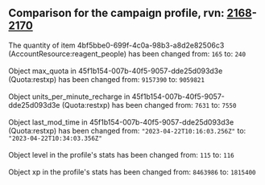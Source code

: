 ## Comparison for the campaign profile, rvn: [2168](https://github.com/PRO100KatYT/FortniteProfileRevisions/tree/main/profiles/campaign/2168%20campaign.json)-[2170](https://github.com/PRO100KatYT/FortniteProfileRevisions/tree/main/profiles/campaign/2170%20campaign.json)

The quantity of item 4bf5bbe0-699f-4c0a-98b3-a8d2e82506c3 (AccountResource:reagent_people) has been changed from: `165` to: `240`
<br><br>
Object max_quota in 45f1b154-007b-40f5-9057-dde25d093d3e (Quota:restxp) has been changed from: `9157390` to: `9059821`
<br><br>
Object units_per_minute_recharge in 45f1b154-007b-40f5-9057-dde25d093d3e (Quota:restxp) has been changed from: `7631` to: `7550`
<br><br>
Object last_mod_time in 45f1b154-007b-40f5-9057-dde25d093d3e (Quota:restxp) has been changed from: `"2023-04-22T10:16:03.256Z"` to: `"2023-04-22T10:34:03.356Z"`
<br><br>
Object level in the profile's stats has been changed from: `115` to: `116`
<br><br>
Object xp in the profile's stats has been changed from: `8463986` to: `1815400`
<br><br>
